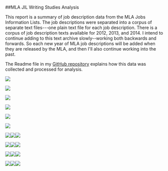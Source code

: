 ##MLA JIL Writing Studies Analysis

This report is a summary of job description data from the MLA Jobs Information Lists. The job descriptions were separated into a corpus of separate text files---one plain text file for each job description. There is a corpus of job description texts available for 2012, 2013, and 2014. I intend to continue adding to this text archive slowly--working both backwards and forwards. So each new year of MLA job descriptions will be added when they are released by the MLA, and then I'll also continue working into the past.

The Readme file in my [GitHub repository](http:github.com/aaronbev79/mla_data) explains how this data was collected and processed for analysis.  

![](./data/2012/visuals/cor_cluster.png)

![](./data/2012/visuals/freq_plot.png)

![](./data/2013/visuals/cor_cluster.png)

![](./data/2013/visuals/freq_plot.png)

![](./data/2014/visuals/cor_cluster.png)

![](./data/2014/visuals/freq_plot.png)

![](./data/2012/visuals/rhet-cor_table.png)![](./data/2013/visuals/rhet-cor_table.png)![](./data/2014/visuals/rhet-cor_table.png)

![](./data/2012/visuals/writ-cor_table.png)![](./data/2013/visuals/writ-cor_table.png)![](./data/2014/visuals/writ-cor_table.png)

![](./data/2012/visuals/comp-cor_table.png)![](./data/2013/visuals/comp-cor_table.png)![](./data/2014/visuals/comp-cor_table.png)

![](./data/2012/visuals/tech-cor_table.png)![](./data/2013/visuals/tech-cor_table.png)![](./data/2014/visuals/tech-cor_table.png)

